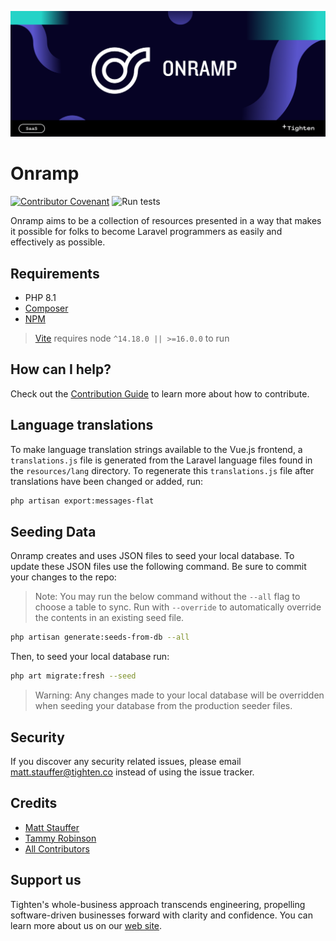 ![Onramp - Providing an easy entrance into Laravel for new developers.](onramp-banner.png?version=1)

# Onramp

[![Contributor Covenant](https://img.shields.io/badge/Contributor%20Covenant-v1.4%20adopted-ff69b4.svg)](code_of_conduct.md)
![Run tests](https://github.com/tighten/onramp/workflows/Run%20tests/badge.svg)

Onramp aims to be a collection of resources presented in a way that makes it possible for folks to become Laravel programmers as easily and effectively as possible.

## Requirements

- PHP 8.1
- [Composer](https://getcomposer.org/download/)
- [NPM](https://nodejs.org/)

> [Vite](https://vitejs.dev/) requires node `^14.18.0 || >=16.0.0` to run

## How can I help?

Check out the [Contribution Guide](https://github.com/tighten/onramp/blob/main/contributing.md) to learn more about how to contribute.

## Language translations

To make language translation strings available to the Vue.js frontend, a `translations.js` file is generated from the Laravel language files found in the `resources/lang` directory. To regenerate this `translations.js` file after translations have been changed or added, run:

```bash
php artisan export:messages-flat
```

## Seeding Data

Onramp creates and uses JSON files to seed your local database. To update these JSON files use the following command. Be sure to commit your changes to the repo:

> Note: You may run the below command without the `--all` flag to choose a table to sync. Run with `--override` to automatically override the contents in an existing seed file.

```bash
php artisan generate:seeds-from-db --all
```

Then, to seed your local database run:

```bash
php art migrate:fresh --seed
```

> Warning: Any changes made to your local database will be overridden when seeding your database from the production seeder files.

## Security

If you discover any security related issues, please email matt.stauffer@tighten.co instead of using the issue tracker.

## Credits

- [Matt Stauffer](https://github.com/mattstauffer)
- [Tammy Robinson](https://github.com/tammytee)
- [All Contributors](https://github.com/tighten/onramp/graphs/contributors)

## Support us

Tighten's whole-business approach transcends engineering, propelling software-driven businesses forward with clarity and confidence. You can learn more about us on our [web site](https://tighten.com/).
